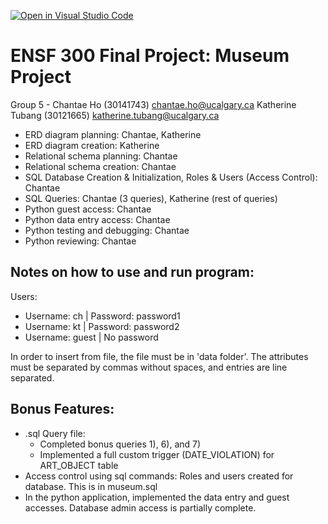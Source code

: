 [![Open in Visual Studio Code](https://classroom.github.com/assets/open-in-vscode-c66648af7eb3fe8bc4f294546bfd86ef473780cde1dea487d3c4ff354943c9ae.svg)](https://classroom.github.com/online_ide?assignment_repo_id=9394829&assignment_repo_type=AssignmentRepo)
# ENSF 300 Final Project: Museum Project
Group 5 - 
Chantae Ho (30141743) chantae.ho@ucalgary.ca
Katherine Tubang (30121665) katherine.tubang@ucalgary.ca 
- ERD diagram planning: Chantae, Katherine
- ERD diagram creation: Katherine
- Relational schema planning: Chantae
- Relational schema creation: Chantae
- SQL Database Creation & Initialization, Roles & Users (Access Control): Chantae
- SQL Queries: Chantae (3 queries), Katherine (rest of queries)
- Python guest access: Chantae
- Python data entry access: Chantae
- Python testing and debugging: Chantae
- Python reviewing: Chantae

## Notes on how to use and run program:
Users:
- Username: ch | Password: password1
- Username: kt | Password: password2
- Username: guest | No password

In order to insert from file, the file must be in 'data folder'.
The attributes must be separated by commas without spaces, and entries are line separated.

## Bonus Features:
- .sql Query file:
  - Completed bonus queries 1), 6), and 7)
  - Implemented a full custom trigger (DATE_VIOLATION) for ART_OBJECT table
- Access control using sql commands: Roles and users created for database. This is in museum.sql
- In the python application, implemented the data entry and guest accesses. Database admin access is partially complete.

